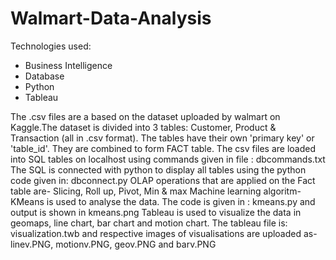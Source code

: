 # Walmart-Data-Analysis
Technologies used:
- Business Intelligence
- Database
- Python
- Tableau

The .csv files are a based on the dataset uploaded by walmart on Kaggle.The dataset is divided into 3 tables: Customer, Product & Transaction (all in .csv format). The tables have their own 'primary key' or 'table_id'. They are combined to form FACT table.
The csv files are loaded into SQL tables on localhost using commands given in file : dbcommands.txt  
The SQL is connected with python to display all tables using the python code given in: dbconnect.py
OLAP operations that are applied on the Fact table are- Slicing, Roll up, Pivot, Min & max
Machine learning algoritm- KMeans is used to analyse the data. The code is given in : kmeans.py and output is shown in kmeans.png
Tableau is used to visualize the data in geomaps, line chart, bar chart and motion chart. The tableau file is: visualization.twb and respective images of visualisations are uploaded as- linev.PNG, motionv.PNG, geov.PNG and barv.PNG

